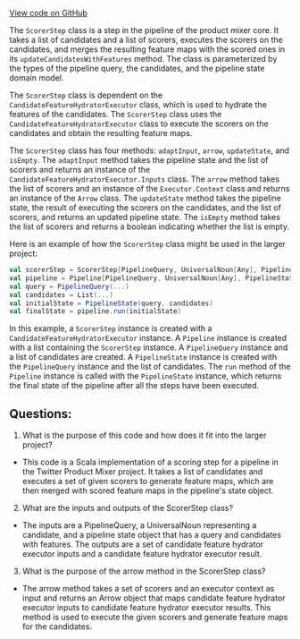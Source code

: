 [View code on GitHub](https://github.com/misbahsy/the-algorithm/product-mixer/core/src/main/scala/com/twitter/product_mixer/core/pipeline/step/scorer/ScorerStep.scala)

The `ScorerStep` class is a step in the pipeline of the product mixer core. It takes a list of candidates and a list of scorers, executes the scorers on the candidates, and merges the resulting feature maps with the scored ones in its `updateCandidatesWithFeatures` method. The class is parameterized by the types of the pipeline query, the candidates, and the pipeline state domain model. 

The `ScorerStep` class is dependent on the `CandidateFeatureHydratorExecutor` class, which is used to hydrate the features of the candidates. The `ScorerStep` class uses the `CandidateFeatureHydratorExecutor` class to execute the scorers on the candidates and obtain the resulting feature maps. 

The `ScorerStep` class has four methods: `adaptInput`, `arrow`, `updateState`, and `isEmpty`. The `adaptInput` method takes the pipeline state and the list of scorers and returns an instance of the `CandidateFeatureHydratorExecutor.Inputs` class. The `arrow` method takes the list of scorers and an instance of the `Executor.Context` class and returns an instance of the `Arrow` class. The `updateState` method takes the pipeline state, the result of executing the scorers on the candidates, and the list of scorers, and returns an updated pipeline state. The `isEmpty` method takes the list of scorers and returns a boolean indicating whether the list is empty.

Here is an example of how the `ScorerStep` class might be used in the larger project:

```scala
val scorerStep = ScorerStep[PipelineQuery, UniversalNoun[Any], PipelineState](candidateFeatureHydratorExecutor)
val pipeline = Pipeline[PipelineQuery, UniversalNoun[Any], PipelineState](List(scorerStep))
val query = PipelineQuery(...)
val candidates = List(...)
val initialState = PipelineState(query, candidates)
val finalState = pipeline.run(initialState)
```

In this example, a `ScorerStep` instance is created with a `CandidateFeatureHydratorExecutor` instance. A `Pipeline` instance is created with a list containing the `ScorerStep` instance. A `PipelineQuery` instance and a list of candidates are created. A `PipelineState` instance is created with the `PipelineQuery` instance and the list of candidates. The `run` method of the `Pipeline` instance is called with the `PipelineState` instance, which returns the final state of the pipeline after all the steps have been executed.
## Questions: 
 1. What is the purpose of this code and how does it fit into the larger project? 
- This code is a Scala implementation of a scoring step for a pipeline in the Twitter Product Mixer project. It takes a list of candidates and executes a set of given scorers to generate feature maps, which are then merged with scored feature maps in the pipeline's state object.

2. What are the inputs and outputs of the ScorerStep class? 
- The inputs are a PipelineQuery, a UniversalNoun representing a candidate, and a pipeline state object that has a query and candidates with features. The outputs are a set of candidate feature hydrator executor inputs and a candidate feature hydrator executor result.

3. What is the purpose of the arrow method in the ScorerStep class? 
- The arrow method takes a set of scorers and an executor context as input and returns an Arrow object that maps candidate feature hydrator executor inputs to candidate feature hydrator executor results. This method is used to execute the given scorers and generate feature maps for the candidates.